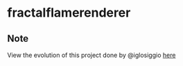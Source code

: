 # fractalflamerenderer

## Note

View the evolution of this project done by @iglosiggio [here](https://github.com/iglosiggio/flam3-webgpu)
